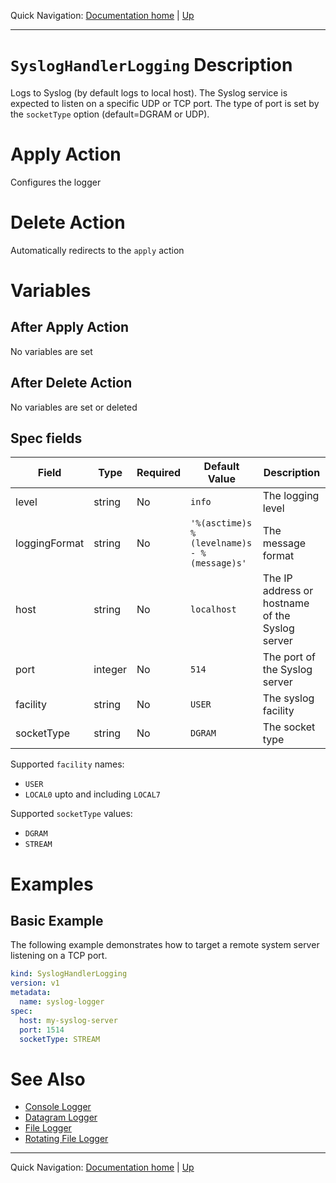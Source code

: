 Quick Navigation: [Documentation home](../../../README.md) | [Up](./README.md)

<hr />

# `SyslogHandlerLogging` Description
     
Logs to Syslog (by default logs to local host). The Syslog service is expected
to listen on a specific UDP or TCP port. The type of port is set by the 
`socketType` option (default=DGRAM or UDP).

# Apply Action

Configures the logger

# Delete Action

Automatically redirects to the `apply` action

# Variables 

## After Apply Action

No variables are set

## After Delete Action

No variables are set or deleted

## Spec fields

| Field                       | Type    | Required | Default Value                               | Description                                     |
|-----------------------------|---------|----------|---------------------------------------------|-------------------------------------------------|
| level                       | string  | No       | `info`                                      | The logging level                               |
| loggingFormat               | string  | No       | `'%(asctime)s %(levelname)s - %(message)s'` | The message format                              |
| host                        | string  | No       | `localhost`                                 | The IP address or hostname of the Syslog server |
| port                        | integer | No       | `514`                                       | The port of the Syslog server                   |
| facility                    | string  | No       | `USER`                                      | The syslog facility                             |
| socketType                  | string  | No       | `DGRAM`                                     | The socket type                                 |

Supported `facility` names:

* `USER`
* `LOCAL0` upto and including `LOCAL7`

Supported `socketType` values:

* `DGRAM`
* `STREAM`

# Examples

## Basic Example

The following example demonstrates how to target a remote system server listening on a TCP port.

```yaml
kind: SyslogHandlerLogging
version: v1
metadata:
  name: syslog-logger
spec:
  host: my-syslog-server
  port: 1514
  socketType: STREAM
```

# See Also

* [Console Logger](./01-stream-logger.md)
* [Datagram Logger](./03-datagram-logger.md)
* [File Logger](./04-file-logger.md)
* [Rotating File Logger](./05-rotating-file-logger.md)

<hr />

Quick Navigation: [Documentation home](../../../README.md) | [Up](./README.md)